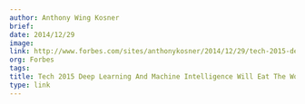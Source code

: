 ```yaml
---
author: Anthony Wing Kosner
brief:
date: 2014/12/29
image:
link: http://www.forbes.com/sites/anthonykosner/2014/12/29/tech-2015-deep-learning-and-machine-intelligence-will-eat-the-world/
org: Forbes
tags:
title: Tech 2015 Deep Learning And Machine Intelligence Will Eat The World
type: link
---
```

